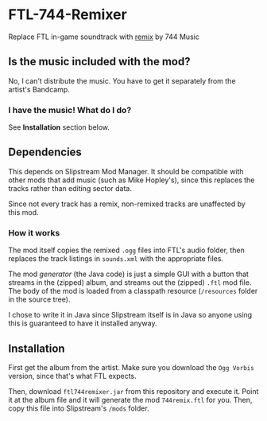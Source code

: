 # FTL-744-Remixer
Replace FTL in-game soundtrack with [remix](https://744music.bandcamp.com/album/ftl-remix-project) by 744 Music

## Is the music included with the mod?
No, I can't distribute the music. You have to get it separately from the artist's Bandcamp.

### I have the music! What do I do?
See **Installation** section below.

## Dependencies
This depends on Slipstream Mod Manager. It should be compatible with other mods that add music (such as Mike Hopley's), since this replaces the tracks rather than editing sector data.

Since not every track has a remix, non-remixed tracks are unaffected by this mod.

### How it works
The mod itself copies the remixed `.ogg` files into FTL's audio folder, then replaces the track listings in `sounds.xml` with the appropriate files.

The mod _generator_ (the Java code) is just a simple GUI with a button that streams in the (zipped) album, and streams out the (zipped) `.ftl` mod file. The body of the mod is loaded from a classpath resource (`/resources` folder in the source tree).

I chose to write it in Java since Slipstream itself is in Java so anyone using this is guaranteed to have it installed anyway.

## Installation
First get the album from the artist. Make sure you download the `Ogg Vorbis` version, since that's what FTL expects.

Then, download `ftl744remixer.jar` from this repository and execute it. Point it at the album file and it will generate the mod `744remix.ftl` for you. Then, copy this file into Slipstream's `/mods` folder.
